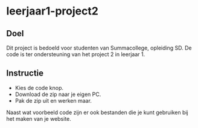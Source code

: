 # leerjaar1-project2

## Doel

Dit project is bedoeld voor studenten van Summacollege, opleiding SD. De code is ter ondersteuning van het project 2 in leerjaar 1.

## Instructie

- Kies de code knop.
- Download de zip naar je eigen PC.
- Pak de zip uit en werken maar.

Naast wat voorbeeld code zijn er ook bestanden die je kunt gebruiken bij het maken van je website.
